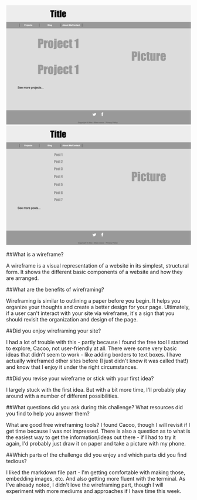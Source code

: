 ![That is a sweet wireframe, you might say](./imgs/wireframe-index.png)
![ROUND!](./imgs/wireframe-blog-index.png)

##What is a wireframe?

A wireframe is a visual representation of a website in its simplest, structural form. It shows the different basic components of a website and how they are arranged.

##What are the benefits of wireframing?

Wireframing is similar to outlining a paper before you begin. It helps you organize your thoughts and create a better design for your page. Ultimately, if a user can't interact with your site via wireframe, it's a sign that you should revisit the organization and design of the page.

##Did you enjoy wireframing your site?

I had a lot of trouble with this - partly because I found the free tool I started to explore, Cacoo, not user-friendly at all. There were some very basic ideas that didn't seem to work - like adding borders to text boxes. I have actually wireframed other sites before (I just didn't know it was called that!) and know that I enjoy it under the right circumstances.

##Did you revise your wireframe or stick with your first idea?

I largely stuck with the first idea. But with a bit more time, I'll probably play around with a number of different possibilities.

##What questions did you ask during this challenge? What resources did you find to help you answer them?

What are good free wireframing tools? I found Cacoo, though I will revisit if I get time because I was not impressed. There is also a question as to what is the easiest way to get the information/ideas out there - if I had to try it again, I'd probably just draw it on paper and take a picture with my phone.

##Which parts of the challenge did you enjoy and which parts did you find tedious?

I liked the markdown file part - I'm getting comfortable with making those, embedding images, etc. And also getting more fluent with the terminal. As I've already noted, I didn't love the wireframing part, though I will experiment with more mediums and approaches if I have time this week.